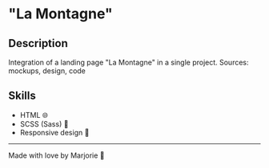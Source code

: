 # "La Montagne"

## Description

Integration of a landing page "La Montagne" in a single project.
Sources: mockups, design, code

## Skills

- HTML 🌐
- SCSS (Sass) 💅
- Responsive design 📱

---

Made with love by Marjorie 💖
